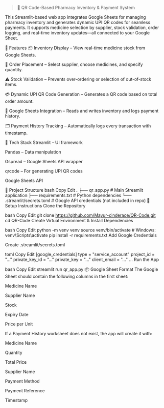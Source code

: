 > 💊 QR Code-Based Pharmacy Inventory & Payment System

This Streamlit-based web app integrates Google Sheets for managing pharmacy inventory and generates dynamic UPI QR codes for seamless payments. It supports medicine selection by supplier, stock validation, order logging, and real-time inventory updates—all connected to your Google Sheet.

🚀 Features
📦 Inventory Display – View real-time medicine stock from Google Sheets.

🧾 Order Placement – Select supplier, choose medicines, and specify quantity.

⚠️ Stock Validation – Prevents over-ordering or selection of out-of-stock items.

💳 Dynamic UPI QR Code Generation – Generates a QR code based on total order amount.

🧠 Google Sheets Integration – Reads and writes inventory and logs payment history.

🗂️ Payment History Tracking – Automatically logs every transaction with timestamp.

🧱 Tech Stack
Streamlit – UI framework

Pandas – Data manipulation

Gspread – Google Sheets API wrapper

qrcode – For generating UPI QR codes

Google Sheets API

📁 Project Structure
bash
Copy
Edit
.
├── qr_app.py                # Main Streamlit application
├── requirements.txt         # Python dependencies
└── .streamlit/secrets.toml # Google API credentials (not included in repo)
🔧 Setup Instructions
Clone the Repository

bash
Copy
Edit
git clone https://github.com/Mayur-cinderace/QR-Code.git
cd QR-Code
Create Virtual Environment & Install Dependencies

bash
Copy
Edit
python -m venv venv
source venv/bin/activate     # Windows: venv\Scripts\activate
pip install -r requirements.txt
Add Google Credentials

Create .streamlit/secrets.toml

toml
Copy
Edit
[google_credentials]
type = "service_account"
project_id = "..."
private_key_id = "..."
private_key = "..."
client_email = "..."
...
Run the App

bash
Copy
Edit
streamlit run qr_app.py
📦 Google Sheet Format
The Google Sheet should contain the following columns in the first sheet:

Medicine Name

Supplier Name

Stock

Expiry Date

Price per Unit

If a Payment History worksheet does not exist, the app will create it with:

Medicine Name

Quantity

Total Price

Supplier Name

Payment Method

Payment Reference

Timestamp
